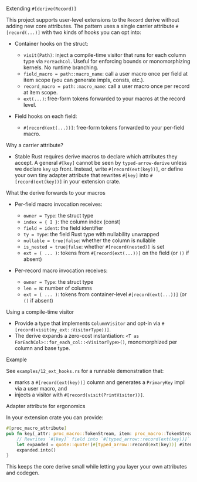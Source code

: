 Extending `#[derive(Record)]`

This project supports user-level extensions to the `Record` derive without adding new core attributes. The pattern uses a single carrier attribute `#[record(...)]` with two kinds of hooks you can opt into:

- Container hooks on the struct:
  - `visit(Path)`: inject a compile-time visitor that runs for each column type via `ForEachCol`. Useful for enforcing bounds or monomorphizing kernels. No runtime branching.
  - `field_macro = path::macro_name`: call a user macro once per field at item scope (you can generate impls, consts, etc.).
  - `record_macro = path::macro_name`: call a user macro once per record at item scope.
  - `ext(...)`: free-form tokens forwarded to your macros at the record level.

- Field hooks on each field:
  - `#[record(ext(...))]`: free-form tokens forwarded to your per-field macro.

Why a carrier attribute?
- Stable Rust requires derive macros to declare which attributes they accept. A general `#[key]` cannot be seen by `typed-arrow-derive` unless we declare `key` up front. Instead, write `#[record(ext(key))]`, or define your own tiny adapter attribute that rewrites `#[key]` into `#[record(ext(key))]` in your extension crate.

What the derive forwards to your macros
- Per-field macro invocation receives:
  - `owner = Type`: the struct type
  - `index = { I }`: the column index (const)
  - `field = ident`: the field identifier
  - `ty = Type`: the field Rust type with nullability unwrapped
  - `nullable = true|false`: whether the column is nullable
  - `is_nested = true|false`: whether `#[record(nested)]` is set
  - `ext = ( ... )`: tokens from `#[record(ext(...))]` on the field (or `()` if absent)

- Per-record macro invocation receives:
  - `owner = Type`: the struct type
  - `len = N`: number of columns
  - `ext = ( ... )`: tokens from container-level `#[record(ext(...))]` (or `()` if absent)

Using a compile-time visitor
- Provide a type that implements `ColumnVisitor` and opt-in via `#[record(visit(my_ext::VisitorType))]`.
- The derive expands a zero-cost instantiation: `<T as ForEachCol>::for_each_col::<VisitorType>()`, monomorphized per column and base type.

Example

See `examples/12_ext_hooks.rs` for a runnable demonstration that:
- marks a `#[record(ext(key))]` column and generates a `PrimaryKey` impl via a user macro, and
- injects a visitor with `#[record(visit(PrintVisitor))]`.

Adapter attribute for ergonomics

In your extension crate you can provide:

```rust
#[proc_macro_attribute]
pub fn key(_attr: proc_macro::TokenStream, item: proc_macro::TokenStream) -> proc_macro::TokenStream {
    // Rewrites `#[key]` field into `#[typed_arrow::record(ext(key))]`
    let expanded = quote::quote!(#[typed_arrow::record(ext(key))] #item);
    expanded.into()
}
```

This keeps the core derive small while letting you layer your own attributes and codegen.
